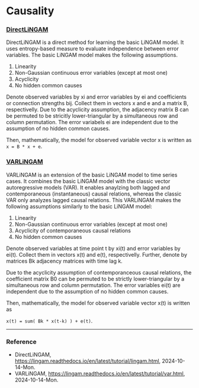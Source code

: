 # Causality

### [DirectLiNGAM](https://lingam.readthedocs.io/en/latest/tutorial/lingam.html)

DirectLiNGAM is a direct method for learning the basic LiNGAM model. It uses entropy-based measure to evaluate independence between error variables. The basic LiNGAM model makes the following assumptions.

1. Linearity
2. Non-Gaussian continuous error variables (except at most one)
3. Acyclicity
4. No hidden common causes

Denote observed variables by xi and error variables by ei and coefficients or connection strengths bij. Collect them in vectors x and e and a matrix B, respectivelly. Due to the acyclicity assumption, the adjacency matrix B can be permuted to be stricitly lower-triangular by a simultaneous row and column permutation. The error variabels ei are independent due to the assumption of no hidden common causes.

Then, mathematically, the model for observed variable vector x is written as `x = B * x + e`.

### [VARLiNGAM](https://lingam.readthedocs.io/en/latest/tutorial/var.html)

VARLiNGAM is an extension of the basic LiNGAM model to time series cases. It combines the basic LiNGAM model with the classic vector autoregressive models (VAR). It enables anaylzing both lagged and contemporaneous (instantaneous) causal relations, whereas the classic VAR only analyzes lagged causal relations. This VARLiNGAM makes the following assumptions similarly to the basic LiNGAM model:

1. Linearity
2. Non-Gaussian continuous error variables (except at most one)
3. Acyclicity of contemporaneous causal relations
4. No hidden common causes

Denote observed variables at time point t by xi(t) and error variables by ei(t). Collect them in vectors x(t) and e(t), respectivelly. Further, denote by matrices Bk adjacency matrices with time lag k.

Due to the acyclicity assumption of contemporanceous causal relations, the coefficient matrix B0 can be permuted to be strictly lower-triangular by a simultaneous row and column permutation. The error variables ei(t) are independent due to the assumption of no hidden common causes.

Then, mathematically, the model for observed variable vector x(t) is written as

`x(t) = sum( Bk * x(t-k) ) + e(t)`.

---

### Reference
- DirectLiNGAM, https://lingam.readthedocs.io/en/latest/tutorial/lingam.html, 2024-10-14-Mon.
- VARLiNGAM, https://lingam.readthedocs.io/en/latest/tutorial/var.html, 2024-10-14-Mon.
